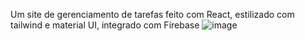 Um site de gerenciamento de tarefas feito com React, estilizado com tailwind e material UI, integrado com Firebase
![image](https://github.com/user-attachments/assets/1f093c9c-cf0c-49aa-b2e6-6ed5fbab5bd3)
